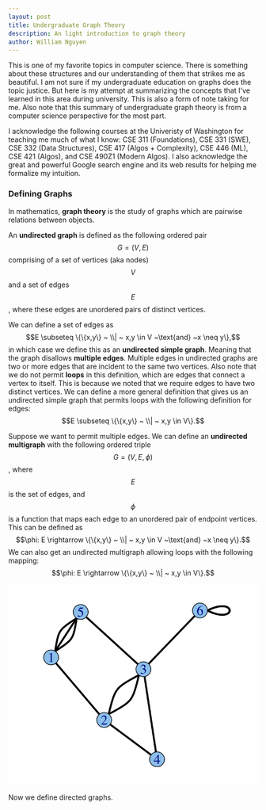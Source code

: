 ```yaml
---
layout: post
title: Undergraduate Graph Theory
description: An light introduction to graph theory
author: William Nguyen
---
```


This is one of my favorite topics in computer science. There is something about these structures and our understanding of them that strikes me as beautiful. I am not sure if my undergraduate education on graphs does the topic justice. But here is my attempt at summarizing the concepts that I've learned in this area during university. This is also a form of note taking for me. Also note that this summary of undergraduate graph theory is from a computer science perspective for the most part.

I acknowledge the following courses at the Univeristy of Washington for teaching me much of what I know: CSE 311 (Foundations), CSE 331 (SWE), CSE 332 (Data Structures), CSE 417 (Algos + Complexity), CSE 446 (ML), CSE 421 (Algos), and CSE 490Z1 (Modern Algos). I also acknowledge the great and powerful Google search engine and its web results for helping me formalize my intuition.

### Defining Graphs

In mathematics, **graph theory** is the study of graphs which are pairwise relations between objects.

An **undirected graph** is defined as the following ordered pair $$G=(V, E)$$ comprising of a set of vertices (aka nodes) $$V$$ and a set of edges $$E$$, where these edges are unordered pairs of distinct vertices.

We can define a set of edges as $$E \subseteq \{\{x,y\} ~ \\| ~ x,y \in V ~\text{and} ~x \neq y\},$$ in which case we define this as an **undirected simple graph**. Meaning that the graph disallows **multiple edges**. Multiple edges in undirected graphs are two or more edges that are incident to the same two vertices. Also note that we do not permit **loops** in this definition, which are edges that connect a vertex to itself. This is because we noted that we require edges to have two distinct vertices. We can define a more general definition that gives us an undirected simple graph that permits loops with the following definition for edges: $$E \subseteq \{\{x,y\} ~ \\| ~ x,y \in V\}.$$

Suppose we want to permit multiple edges. We can define an **undirected multigraph** with the following ordered triple $$G = (V, E, \phi)$$, where $$E$$ is the set of edges, and $$\phi$$ is a function that maps each edge to an unordered pair of endpoint vertices. This can be defined as $$\phi: E \rightarrow \{\{x,y\} ~ \\| ~ x,y \in V ~\text{and} ~x \neq y\}.$$ We can also get an undirected multigraph allowing loops with the following mapping: $$\phi: E \rightarrow \{\{x,y\} ~ \\| ~ x,y \in V\}.$$

![multigraph](/assets/images/multigraph.png)

Now we define directed graphs.
